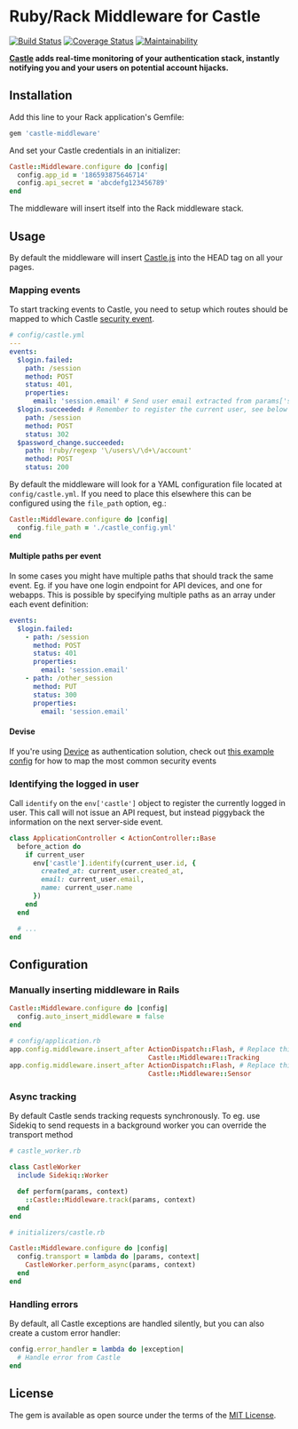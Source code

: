 # Ruby/Rack Middleware for Castle

[![Build Status](https://travis-ci.org/castle/castle-ruby-middleware.svg?branch=master)](https://travis-ci.org/castle/castle-ruby-middleware) 
[![Coverage Status](https://coveralls.io/repos/github/castle/castle-ruby-middleware/badge.svg)](https://coveralls.io/github/castle/castle-ruby-middleware) 
[![Maintainability](https://api.codeclimate.com/v1/badges/f5473d28967df1edf3b7/maintainability)](https://codeclimate.com/github/castle/castle-ruby-middleware/maintainability)

**[Castle](https://castle.io) adds real-time monitoring of your authentication stack, instantly notifying you and your users on potential account hijacks.**


## Installation

Add this line to your Rack application's Gemfile:

```ruby
gem 'castle-middleware'
```

And set your Castle credentials in an initializer:

```ruby
Castle::Middleware.configure do |config|
  config.app_id = '186593875646714'
  config.api_secret = 'abcdefg123456789'
end
```

The middleware will insert itself into the Rack middleware stack.

## Usage

By default the middleware will insert [Castle.js](https://castle.io/docs/tracking) into the HEAD tag on all your pages.

### Mapping events

To start tracking events to Castle, you need to setup which routes should be mapped to
which Castle [security event](https://castle.io/docs/events).

```yaml
# config/castle.yml
---
events:
  $login.failed:
    path: /session
    method: POST
    status: 401,
    properties:
      email: 'session.email' # Send user email extracted from params['session']['email']
  $login.succeeded: # Remember to register the current user, see below
    path: /session
    method: POST
    status: 302
  $password_change.succeeded:
    path: !ruby/regexp '\/users\/\d+\/account'
    method: POST
    status: 200
```


By default the middleware will look for a YAML configuration file located at `config/castle.yml`. If you need to place this elsewhere this can be configured using the
`file_path` option, eg.:

```ruby
Castle::Middleware.configure do |config|
  config.file_path = './castle_config.yml'
end
```

#### Multiple paths per event

In some cases you might have multiple paths that should track the same event. Eg. if you have one login endpoint for API devices, and one for webapps. This is possible by specifying multiple paths as an array under each event definition:

```yaml
events:
  $login.failed:
    - path: /session
      method: POST
      status: 401
      properties:
        email: 'session.email'
    - path: /other_session
      method: PUT
      status: 300
      properties:
        email: 'session.email'
```


#### Devise

If you're using [Device](https://github.com/plataformatec/devise) as authentication solution, check out [this example config](examples/castle_devise.yml) for how to map the most common security events


### Identifying the logged in user

Call `identify` on the `env['castle']` object to register the currently logged in user. This call will not issue an API request, but instead piggyback the information on the next server-side event.

```ruby
class ApplicationController < ActionController::Base
  before_action do
    if current_user
      env['castle'].identify(current_user.id, {
        created_at: current_user.created_at,
        email: current_user.email,
        name: current_user.name
      })
    end
  end

  # ...
end
```

## Configuration

### Manually inserting middleware in Rails

```ruby
Castle::Middleware.configure do |config|
  config.auto_insert_middleware = false
end
```

```ruby
# config/application.rb
app.config.middleware.insert_after ActionDispatch::Flash, # Replace this if needed
                                   Castle::Middleware::Tracking
app.config.middleware.insert_after ActionDispatch::Flash, # Replace this if needed
                                   Castle::Middleware::Sensor
```


### Async tracking

By default Castle sends tracking requests synchronously. To eg. use Sidekiq
to send requests in a background worker you can override the transport method

```ruby
# castle_worker.rb

class CastleWorker
  include Sidekiq::Worker

  def perform(params, context)
    ::Castle::Middleware.track(params, context)
  end
end

# initializers/castle.rb

Castle::Middleware.configure do |config|
  config.transport = lambda do |params, context|
    CastleWorker.perform_async(params, context)
  end
end

```

### Handling errors

By default, all Castle exceptions are handled silently, but you can also create a custom error handler:

```ruby
config.error_handler = lambda do |exception|
  # Handle error from Castle
end
```

## License

The gem is available as open source under the terms of the [MIT License](http://opensource.org/licenses/MIT).

